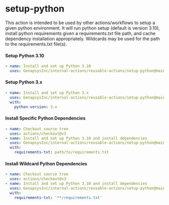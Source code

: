 # setup-python

This action is intended to be used by other actions/workflows to setup a given python environment. It will run python setup (default is version 3.10), install python requirements given a requirements.txt file path, and cache dependency installation appropriately. Wildcards may be used for the path to the requirements.txt file(s).


#### Setup Python 3.10

```yaml
- name: Install and set up Python 3.10
  uses: GenapsysInc/internal-actions/reusable-actions/setup-python@main
```

#### Setup Python 3.x

```yaml
- name: Install and set up Python 3.x
  uses: GenapsysInc/internal-actions/reusable-actions/setup-python@main
  with:
    python-version: 3.x
```

#### Install Specific Python Dependencies

```yaml
- name: Checkout source tree
  uses: actions/checkout@v3
- name: Install and set up Python 3.10 and install dependencies
  uses: GenapsysInc/internal-actions/reusable-actions/setup-python@main
  with:
    requirements-txt: path/to/requirements.txt
```

#### Install Wildcard Python Dependencies

```yaml
- name: Checkout source tree
  uses: actions/checkout@v3
- name: Install and set up Python 3.10 and install dependencies
  uses: GenapsysInc/internal-actions/reusable-actions/setup-python@main
  with:
    requirements-txt: '**/requirements.txt'
```
